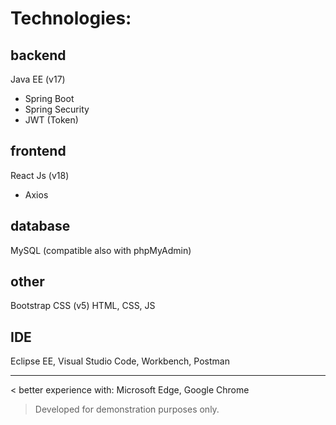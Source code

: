 # Technologies:

## backend
Java EE (v17)
 - Spring Boot
 - Spring Security
 - JWT (Token)

## frontend
React Js (v18)
 - Axios

## database
MySQL (compatible also with phpMyAdmin)

## other

Bootstrap CSS (v5)
HTML, CSS, JS

## IDE
Eclipse EE, Visual Studio Code, Workbench, Postman
______________

< better experience with: Microsoft Edge, Google Chrome

> Developed for demonstration purposes only.
